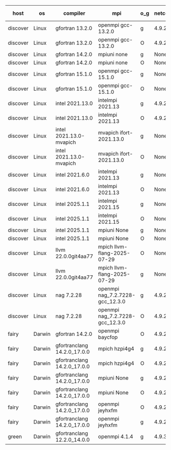 

| host     | os       | compiler                              | mpi                      | o_g        | netcdf        | build       | u_pass          | u_fail          | s_pass            | s_fail            | e_pass             | e_fail             | nuopc_pass       | nuopc_fail       | artifacts link          |
|----------|----------|---------------------------------------|--------------------------|------------|---------------|-------------|-----------------|-----------------|-------------------|-------------------|--------------------|--------------------|------------------|------------------|-------------------------|
| discover | Linux | gfortran 13.2.0 | openmpi gcc-13.2.0  | g | 4.9.2  | PASS | 14331 | 0 | 51 | 0 | 81 | 0 | 63 | 0 | <a href="https://github.com/esmf-org/esmf-test-artifacts/tree/166f5a0679bfc034eccfcb0a3b0915facf6c4ca6/develop/gfortran/13.2.0/g/openmpi/gcc-13.2.0" target="_blank">166f5a0</a> | 
| discover | Linux | gfortran 13.2.0 | openmpi gcc-13.2.0  | O | 4.9.2  | PASS | 14331 | 0 | 51 | 0 | 81 | 0 | 63 | 0 | <a href="https://github.com/esmf-org/esmf-test-artifacts/tree/5aefca6387ee3efd25cc6409388a82c8792559d2/develop/gfortran/13.2.0/O/openmpi/gcc-13.2.0" target="_blank">5aefca6</a> | 
| discover | Linux | gfortran 14.2.0 | mpiuni none  | g | None  | PASS | 12660 | 0 | 9 | 0 | 43 | 0 | None | None | <a href="https://github.com/esmf-org/esmf-test-artifacts/tree/22939ec33ce07470807815c14ddef9f557aba6c0/develop/gfortran/14.2.0/g/mpiuni/none" target="_blank">22939ec</a> | 
| discover | Linux | gfortran 14.2.0 | mpiuni none  | O | None  | PASS | 12660 | 0 | 9 | 0 | 43 | 0 | None | None | <a href="https://github.com/esmf-org/esmf-test-artifacts/tree/d6bf7081bf21e8203ed7df58bd9a3fcba955d34b/develop/gfortran/14.2.0/O/mpiuni/none" target="_blank">d6bf708</a> | 
| discover | Linux | gfortran 15.1.0 | openmpi gcc-15.1.0  | g | None  | FAIL | None | None | None | None | None | None | None | None | <a href="https://github.com/esmf-org/esmf-test-artifacts/tree/34acec167bdfdcb5107952152b5742b838eb8de4/develop/gfortran/15.1.0/g/openmpi/gcc-15.1.0" target="_blank">34acec1</a> | 
| discover | Linux | gfortran 15.1.0 | openmpi gcc-15.1.0  | O | None  | FAIL | None | None | None | None | None | None | None | None | <a href="https://github.com/esmf-org/esmf-test-artifacts/tree/80ade57341c5a8f772d8ce65d4d36e4a8ce3dbb8/develop/gfortran/15.1.0/O/openmpi/gcc-15.1.0" target="_blank">80ade57</a> | 
| discover | Linux | intel 2021.13.0 | intelmpi 2021.13  | g | 4.9.2  | PASS | 14331 | 0 | 51 | 0 | 81 | 0 | 63 | 0 | <a href="https://github.com/esmf-org/esmf-test-artifacts/tree/89751222065c31eb7f4301dc281f41f3e2091549/develop/intel/2021.13.0/g/intelmpi/2021.13" target="_blank">8975122</a> | 
| discover | Linux | intel 2021.13.0 | intelmpi 2021.13  | O | 4.9.2  | PASS | 14331 | 0 | 51 | 0 | 81 | 0 | 63 | 0 | <a href="https://github.com/esmf-org/esmf-test-artifacts/tree/37e95cdcfa46af4297cef5cdb0dcd5f7f8e8eca2/develop/intel/2021.13.0/O/intelmpi/2021.13" target="_blank">37e95cd</a> | 
| discover | Linux | intel 2021.13.0-mvapich | mvapich ifort-2021.13.0  | g | None  | PASS | 14331 | 0 | 51 | 0 | 81 | 0 | 63 | 0 | <a href="https://github.com/esmf-org/esmf-test-artifacts/tree/3eed9bae68f36f2963e2148074dff6ad5d3e5443/develop/intel/2021.13.0-mvapich/g/mvapich/ifort-2021.13.0" target="_blank">3eed9ba</a> | 
| discover | Linux | intel 2021.13.0-mvapich | mvapich ifort-2021.13.0  | O | None  | PASS | 14331 | 0 | 51 | 0 | 81 | 0 | 63 | 0 | <a href="https://github.com/esmf-org/esmf-test-artifacts/tree/30dca6cf1ec519ae4c600dcfe8b7e13482cc1871/develop/intel/2021.13.0-mvapich/O/mvapich/ifort-2021.13.0" target="_blank">30dca6c</a> | 
| discover | Linux | intel 2021.6.0 | intelmpi 2021.13  | g | None  | PASS | 14331 | 0 | 51 | 0 | 81 | 0 | 63 | 0 | <a href="https://github.com/esmf-org/esmf-test-artifacts/tree/f0411250891cf7a3bc79de90e99c013b2f0ff52f/develop/intel/2021.6.0/g/intelmpi/2021.13" target="_blank">f041125</a> | 
| discover | Linux | intel 2021.6.0 | intelmpi 2021.13  | O | None  | PASS | 14331 | 0 | 51 | 0 | 81 | 0 | 63 | 0 | <a href="https://github.com/esmf-org/esmf-test-artifacts/tree/a178d6b0daec84a82f245c0290a78d37964512ff/develop/intel/2021.6.0/O/intelmpi/2021.13" target="_blank">a178d6b</a> | 
| discover | Linux | intel 2025.1.1 | intelmpi 2021.15  | g | None  | PASS | 14331 | 0 | 51 | 0 | 81 | 0 | 63 | 0 | <a href="https://github.com/esmf-org/esmf-test-artifacts/tree/77db893f517daf987743ce0a0e2f4def7911dffa/develop/intel/2025.1.1/g/intelmpi/2021.15" target="_blank">77db893</a> | 
| discover | Linux | intel 2025.1.1 | intelmpi 2021.15  | O | None  | PASS | 14331 | 0 | 51 | 0 | 81 | 0 | 63 | 0 | <a href="https://github.com/esmf-org/esmf-test-artifacts/tree/3982c2ccaa020e34563c86d0a7a8a12e8fb4b7e2/develop/intel/2025.1.1/O/intelmpi/2021.15" target="_blank">3982c2c</a> | 
| discover | Linux | intel 2025.1.1 | mpiuni None  | g | None  | PASS | 12660 | 0 | 9 | 0 | 43 | 0 | None | None | <a href="https://github.com/esmf-org/esmf-test-artifacts/tree/108d651f7525a140afc80dd991766583ad3e7ad8/develop/intel/2025.1.1/g/mpiuni/None" target="_blank">108d651</a> | 
| discover | Linux | intel 2025.1.1 | mpiuni None  | O | None  | PASS | 12660 | 0 | 9 | 0 | 43 | 0 | None | None | <a href="https://github.com/esmf-org/esmf-test-artifacts/tree/4f2f5f16f2d493cd260005959cdabc1c1714de73/develop/intel/2025.1.1/O/mpiuni/None" target="_blank">4f2f5f1</a> | 
| discover | Linux | llvm 22.0.0git4aa77 | mpich llvm-flang-2025-07-29  | O | None  | PASS | None | None | None | None | None | None | None | None | <a href="https://github.com/esmf-org/esmf-test-artifacts/tree/a124ffaed4fd40187f0d2c7296aaef0e2cecbb7b/develop/llvm/22.0.0git4aa77/O/mpich/llvm-flang-2025-07-29" target="_blank">a124ffa</a> | 
| discover | Linux | llvm 22.0.0git4aa77 | mpich llvm-flang-2025-07-29  | g | None  | PASS | None | None | None | None | None | None | None | None | <a href="https://github.com/esmf-org/esmf-test-artifacts/tree/a9190547f0aa573ec4db3a81b29d71fbca2d3a42/develop/llvm/22.0.0git4aa77/g/mpich/llvm-flang-2025-07-29" target="_blank">a919054</a> | 
| discover | Linux | nag 7.2.28 | openmpi nag_7.2.7228-gcc_12.3.0  | g | 4.9.2  | PASS | 14331 | 0 | 51 | 0 | 81 | 0 | 62 | 1 | <a href="https://github.com/esmf-org/esmf-test-artifacts/tree/2849ecb33daaf1a0279719b656368b6aa1adcb44/develop/nag/7.2.28/g/openmpi/nag_7.2.7228-gcc_12.3.0" target="_blank">2849ecb</a> | 
| discover | Linux | nag 7.2.28 | openmpi nag_7.2.7228-gcc_12.3.0  | O | 4.9.2  | PASS | 14331 | 0 | 51 | 0 | 81 | 0 | 62 | 1 | <a href="https://github.com/esmf-org/esmf-test-artifacts/tree/e424ab84933fb6f38f6697ccb067aae22d30cb37/develop/nag/7.2.28/O/openmpi/nag_7.2.7228-gcc_12.3.0" target="_blank">e424ab8</a> | 
| fairy | Darwin | gfortran 14.2.0 | openmpi baycfop  | O | 4.9.2  | PASS | None | None | None | None | None | None | None | None | <a href="https://github.com/esmf-org/esmf-test-artifacts/tree/7a3771fc0198bcf5a54c62daed96f0dc6be027d2/develop/gfortran/14.2.0/O/openmpi/baycfop" target="_blank">7a3771f</a> | 
| fairy | Darwin | gfortranclang 14.2.0_17.0.0 | mpich hzpi4g4  | g | 4.9.2  | PASS | 14331 | 0 | 51 | 0 | 81 | 0 | 59 | 4 | <a href="https://github.com/esmf-org/esmf-test-artifacts/tree/775ec4f2a55bcdcbb290a12a9d9c7f7ef4f9c953/develop/gfortranclang/14.2.0_17.0.0/g/mpich/hzpi4g4" target="_blank">775ec4f</a> | 
| fairy | Darwin | gfortranclang 14.2.0_17.0.0 | mpich hzpi4g4  | O | 4.9.2  | PASS | 14330 | 1 | 51 | 0 | 81 | 0 | 59 | 4 | <a href="https://github.com/esmf-org/esmf-test-artifacts/tree/7c5e8ae988fc6d4c09ec9cef3ef7bb717695d596/develop/gfortranclang/14.2.0_17.0.0/O/mpich/hzpi4g4" target="_blank">7c5e8ae</a> | 
| fairy | Darwin | gfortranclang 14.2.0_17.0.0 | mpiuni None  | g | 4.9.2  | PASS | 12660 | 0 | 9 | 0 | 43 | 0 | None | None | <a href="https://github.com/esmf-org/esmf-test-artifacts/tree/a78e90b8b26a56c34716016ccbc9e5e080665bf6/develop/gfortranclang/14.2.0_17.0.0/g/mpiuni/None" target="_blank">a78e90b</a> | 
| fairy | Darwin | gfortranclang 14.2.0_17.0.0 | mpiuni None  | O | 4.9.2  | PASS | 12660 | 0 | 9 | 0 | 43 | 0 | None | None | <a href="https://github.com/esmf-org/esmf-test-artifacts/tree/4d3738e9212492dca6157e51f5a672afcfc8f7ae/develop/gfortranclang/14.2.0_17.0.0/O/mpiuni/None" target="_blank">4d3738e</a> | 
| fairy | Darwin | gfortranclang 14.2.0_17.0.0 | openmpi jeyhxfm  | O | 4.9.2  | PASS | 14331 | 0 | 51 | 0 | 81 | 0 | 59 | 4 | <a href="https://github.com/esmf-org/esmf-test-artifacts/tree/393ad79a48091cfe16a0bc1d5a4b59553d560a47/develop/gfortranclang/14.2.0_17.0.0/O/openmpi/jeyhxfm" target="_blank">393ad79</a> | 
| fairy | Darwin | gfortranclang 14.2.0_17.0.0 | openmpi jeyhxfm  | g | 4.9.2  | PASS | 14331 | 0 | 51 | 0 | 81 | 0 | 59 | 4 | <a href="https://github.com/esmf-org/esmf-test-artifacts/tree/408a557a318ef4a4c8e92762e9945e5f491b768f/develop/gfortranclang/14.2.0_17.0.0/g/openmpi/jeyhxfm" target="_blank">408a557</a> | 
| green | Darwin | gfortranclang 12.2.0_14.0.0 | openmpi 4.1.4  | g | 4.9.3  | PASS | 14331 | 0 | 51 | 0 | 81 | 0 | 60 | 4 | <a href="https://github.com/esmf-org/esmf-test-artifacts/tree/dc351cc8da0d2e99908498928ee97341e7fc6311/develop/gfortranclang/12.2.0_14.0.0/g/openmpi/4.1.4" target="_blank">dc351cc</a> | 
